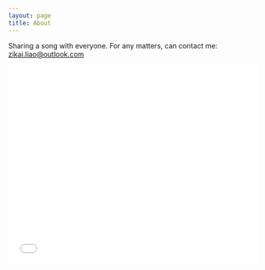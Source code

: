 ```yaml
---
layout: page
title: About
---
```


Sharing a song with everyone. For any matters, can contact me: <zikai.liao@outlook.com>


<iframe 
  src="//player.bilibili.com/player.html?isOutside=true&aid=247027840&bvid=BV1Yv411h71J&cid=308696368&p=1&autoplay=0&danmaku=0&start=80&t=1m20s&platform=html5"
  width="100%" 
  height="400px"
  frameborder="0" 
  scrolling="no" 
  allowfullscreen>
</iframe>

